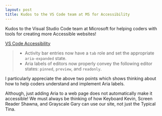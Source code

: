 ```yaml
---
layout: post
title: Kudos to the VS Code team at MS for Accessibility
---
```


Kudos to the Visual Studio Code team at Microsoft for helping coders with tools for creating more Accessible websites!

[VS Code Accessibility](https://code.visualstudio.com/updates/v1_46#_accessibility)

> * Activity bar entries now have a `tab` role and set the appropriate `aria-expanded` state.
> * Aria labels of editors now properly convey the following editor states: `pinned`, `preview`, and `readonly`.


I particularly appreciate the above two points which shows thinking about how to help coders understand and implement Aria labels.

Although, just adding Aria to a web page does not automatically make it accessible!  We must always be thinking of how Keyboard Kevin, Screen Reader Shawna, and Grayscale Gary can use our site, not just the Typical Tina.
